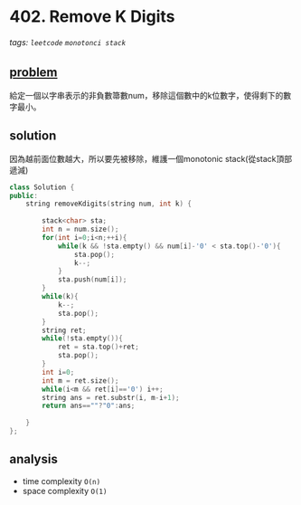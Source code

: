 # 402. Remove K Digits

###### tags: `leetcode` `monotonci stack`


## [problem](https://leetcode.com/problems/remove-k-digits/)
 
給定一個以字串表示的非負數箒數num，移除這個數中的k位數字，使得剩下的數字最小。
## solution
因為越前面位數越大，所以要先被移除，維護一個monotonic stack(從stack頂部遞減)

```c++
class Solution {
public:
    string removeKdigits(string num, int k) {
        
        stack<char> sta;
        int n = num.size();
        for(int i=0;i<n;++i){
            while(k && !sta.empty() && num[i]-'0' < sta.top()-'0'){
                sta.pop();
                k--;
            }
            sta.push(num[i]);
        }
        while(k){
            k--;
            sta.pop();
        }
        string ret;
        while(!sta.empty()){
            ret = sta.top()+ret;
            sta.pop();
        }
        int i=0;
        int m = ret.size();
        while(i<m && ret[i]=='0') i++;
        string ans = ret.substr(i, m-i+1);
        return ans==""?"0":ans;
        
    }
};
```


## analysis
- time complexity `O(n)`
- space complexity `O(1)`
